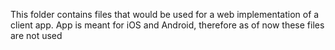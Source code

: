 This folder contains files that would be used for a web implementation of a client app.
App is meant for iOS and Android, therefore as of now these files are not used